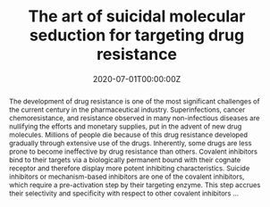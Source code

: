---
title: 'The art of suicidal molecular seduction for targeting drug resistance'

# Authors
# If you created a profile for a user (e.g. the default `admin` user), write the username (folder name) here
# and it will be replaced with their full name and linked to their profile.
authors:
  - Mohammad Hassan Moshafi
  - admin
  - Ardavan Abiri

# Author notes (optional)


date: '2020-07-01T00:00:00Z'
doi: 'https://doi.org/10.1016/j.bcab.2019.101224'

# Schedule page publish date (NOT publication's date).
publishDate: '2020-07-01T00:00:00Z'

# Publication type.
# Legend: 0 = Uncategorized; 1 = Conference paper; 2 = Journal article;
# 3 = Preprint / Working Paper; 4 = Report; 5 = Book; 6 = Book section;
# 7 = Thesis; 8 = Patent
publication_types: ['2']

# Publication name and optional abbreviated publication name.
publication: In *Medical Hypotheses*
publication_short: In *Medical Hypotheses*

abstract: The development of drug resistance is one of the most significant challenges of the current century in the pharmaceutical industry. Superinfections, cancer chemoresistance, and resistance observed in many non-infectious diseases are nullifying the efforts and monetary supplies, put in the advent of new drug molecules. Millions of people die because of this drug resistance developed gradually through extensive use of the drugs. Inherently, some drugs are less prone to become ineffective by drug resistance than others. Covalent inhibitors bind to their targets via a biologically permanent bound with their cognate receptor and therefore display more potent inhibiting characteristics. Suicide inhibitors or mechanism-based inhibitors are one of the covalent inhibitors, which require a pre-activation step by their targeting enzyme. This step accrues their selectivity and specificity with respect to other covalent inhibitors …


# Summary. An optional shortened abstract.
# summary: Molecular docking is one of the favorite tools for assessment of the interactions between a ligand and its congener macromolecule. In silico approaches and especially molecular docking are gaining much attention in recent years due to their cost-effective nature.

tags: []

# Display this page in the Featured widget?
featured: False

# Custom links (uncomment lines below)
# links:
# - name: Custom Link
#   url: http://example.org

url_pdf: 'https://www.sciencedirect.com/science/article/abs/pii/S0306987720301699'
url_code: ''
url_dataset: ''
url_poster: ''
url_project: ''
url_slides: ''
url_source: ''
url_video: ''

# Featured image
# To use, add an image named `featured.jpg/png` to your page's folder.
image:
  caption: ''
  focal_point: ''
  preview_only: false

# Associated Projects (optional).
#   Associate this publication with one or more of your projects.
#   Simply enter your project's folder or file name without extension.
#   E.g. `internal-project` references `content/project/internal-project/index.md`.
#   Otherwise, set `projects: []`.
#projects:
#  - example

# Slides (optional).
#   Associate this publication with Markdown slides.
#   Simply enter your slide deck's filename without extension.
#   E.g. `slides: "example"` references `content/slides/example/index.md`.
#   Otherwise, set `slides: ""`.
#slides: example
---